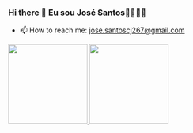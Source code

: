 ### Hi there 👋 Eu sou José Santos🐱‍👤🐱‍💻

- 📫 How to reach me: jose.santoscj267@gmail.com

 <div>
  <a href="https://github.com/sjunior267">
  <img height="160em" src="https://github-readme-stats.vercel.app/api?username=sjunior267&show_icons=true&theme=dracula&include_all_commits=true&count_private=true"/>
  <img height="160em" src="https://github-readme-stats.vercel.app/api/top-langs/?username=sjunior267&layout=compact&langs_count=7&theme=dracula"/>
</div>
